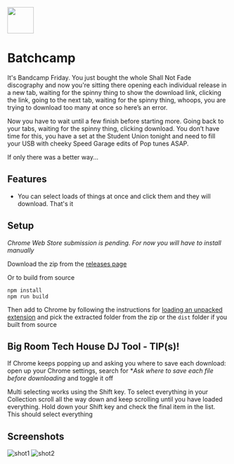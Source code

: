 [<img src="https://user-images.githubusercontent.com/36110276/180657602-a2fedf72-07e1-4fa3-b854-428136e48e14.png" width="60" />](https://user-images.githubusercontent.com/36110276/180657602-a2fedf72-07e1-4fa3-b854-428136e48e14.png)

# Batchcamp

It's Bandcamp Friday. You just bought the whole Shall Not Fade discography and now you're sitting there opening each individual release in a new tab, waiting for the spinny thing to show the download link, clicking the link, going to the next tab, waiting for the spinny thing, whoops, you are trying to download too many at once so here’s an error.

Now you have to wait until a few finish before starting more. Going back to your tabs, waiting for the spinny thing, clicking download. You don’t have time for this, you have a set at the Student Union tonight and need to fill your USB with cheeky Speed Garage edits of Pop tunes ASAP. 

If only there was a better way... 

## Features
- You can select loads of things at once and click them and they will download. That's it

## Setup

*Chrome Web Store submission is pending. For now you will have to install manually*

Download the zip from the [releases page](https://github.com/hyphmongo/batchcamp/releases/tag/v1.0.0)

Or to build from source

```
npm install
npm run build
```

Then add to Chrome by following the instructions for [loading an unpacked extension](https://developer.chrome.com/docs/extensions/mv3/getstarted/#unpacked) and pick the extracted folder from the zip or the `dist` folder if you built from source

## Big Room Tech House DJ Tool - TIP(s)!

If Chrome keeps popping up and asking you where to save each download: open up your Chrome settings, search for **Ask where to save each file before downloading* and toggle it off

Multi selecting works using the Shift key. To select everything in your Collection scroll all the way down and keep scrolling until you have loaded everything. Hold down your Shift key and check the final item in the list. This should select everything


## Screenshots
![shot1](https://user-images.githubusercontent.com/36110276/180657889-18a45dcb-60e6-42d2-bc2f-561a29bd861e.png)
![shot2](https://user-images.githubusercontent.com/36110276/180657891-08de3620-ee7e-4ad4-adf2-27eb75821f97.png)
